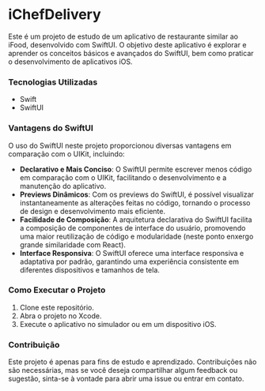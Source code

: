 # iChefDelivery

Este é um projeto de estudo de um aplicativo de restaurante similar ao iFood, desenvolvido com SwiftUI. O objetivo deste aplicativo é explorar e aprender os conceitos básicos e avançados do SwiftUI, bem como praticar o desenvolvimento de aplicativos iOS.

### Tecnologias Utilizadas

- Swift
- SwiftUI

### Vantagens do SwiftUI

O uso do SwiftUI neste projeto proporcionou diversas vantagens em comparação com o UIKit, incluindo:

- **Declarativo e Mais Conciso**: O SwiftUI permite escrever menos código em comparação com o UIKit, facilitando o desenvolvimento e a manutenção do aplicativo.
- **Previews Dinâmicos**: Com os previews do SwiftUI, é possível visualizar instantaneamente as alterações feitas no código, tornando o processo de design e desenvolvimento mais eficiente.
- **Facilidade de Composição**: A arquitetura declarativa do SwiftUI facilita a composição de componentes de interface do usuário, promovendo uma maior reutilização de código e modularidade (neste ponto enxergo grande similaridade com React).
- **Interface Responsiva**: O SwiftUI oferece uma interface responsiva e adaptativa por padrão, garantindo uma experiência consistente em diferentes dispositivos e tamanhos de tela.

### Como Executar o Projeto

1. Clone este repositório.
2. Abra o projeto no Xcode.
3. Execute o aplicativo no simulador ou em um dispositivo iOS.

### Contribuição

Este projeto é apenas para fins de estudo e aprendizado. Contribuições não são necessárias, mas se você deseja compartilhar algum feedback ou sugestão, sinta-se à vontade para abrir uma issue ou entrar em contato.
